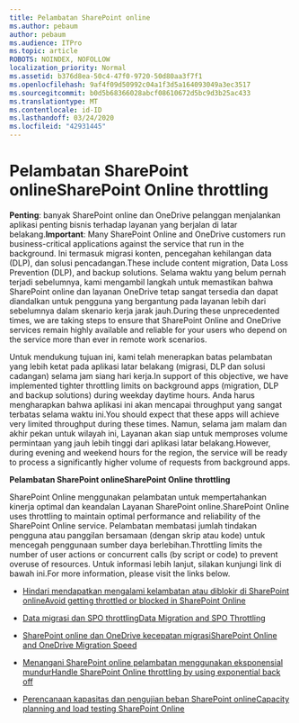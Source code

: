 ```yaml
---
title: Pelambatan SharePoint online
ms.author: pebaum
author: pebaum
ms.audience: ITPro
ms.topic: article
ROBOTS: NOINDEX, NOFOLLOW
localization_priority: Normal
ms.assetid: b376d8ea-50c4-47f0-9720-50d80aa3f7f1
ms.openlocfilehash: 9af4f09d50992c04a1f3d5a164093049a3ec3517
ms.sourcegitcommit: b0d5b68366028abcf08610672d5bc9d3b25ac433
ms.translationtype: MT
ms.contentlocale: id-ID
ms.lasthandoff: 03/24/2020
ms.locfileid: "42931445"
---
```

# <a name="sharepoint-online-throttling"></a><span data-ttu-id="6932b-102">Pelambatan SharePoint online</span><span class="sxs-lookup"><span data-stu-id="6932b-102">SharePoint Online throttling</span></span>

<span data-ttu-id="6932b-103">**Penting**: banyak SharePoint online dan OneDrive pelanggan menjalankan aplikasi penting bisnis terhadap layanan yang berjalan di latar belakang.</span><span class="sxs-lookup"><span data-stu-id="6932b-103">**Important**: Many SharePoint Online and OneDrive customers run business-critical applications against the service that run in the background.</span></span> <span data-ttu-id="6932b-104">Ini termasuk migrasi konten, pencegahan kehilangan data (DLP), dan solusi pencadangan.</span><span class="sxs-lookup"><span data-stu-id="6932b-104">These include content migration, Data Loss Prevention (DLP), and backup solutions.</span></span> <span data-ttu-id="6932b-105">Selama waktu yang belum pernah terjadi sebelumnya, kami mengambil langkah untuk memastikan bahwa SharePoint online dan layanan OneDrive tetap sangat tersedia dan dapat diandalkan untuk pengguna yang bergantung pada layanan lebih dari sebelumnya dalam skenario kerja jarak jauh.</span><span class="sxs-lookup"><span data-stu-id="6932b-105">During these unprecedented times, we are taking steps to ensure that SharePoint Online and OneDrive services remain highly available and reliable for your users who depend on the service more than ever in remote work scenarios.</span></span>

<span data-ttu-id="6932b-106">Untuk mendukung tujuan ini, kami telah menerapkan batas pelambatan yang lebih ketat pada aplikasi latar belakang (migrasi, DLP dan solusi cadangan) selama jam siang hari kerja.</span><span class="sxs-lookup"><span data-stu-id="6932b-106">In support of this objective, we have implemented tighter throttling limits on background apps (migration, DLP and backup solutions) during weekday daytime hours.</span></span> <span data-ttu-id="6932b-107">Anda harus mengharapkan bahwa aplikasi ini akan mencapai throughput yang sangat terbatas selama waktu ini.</span><span class="sxs-lookup"><span data-stu-id="6932b-107">You should expect that these apps will achieve very limited throughput during these times.</span></span> <span data-ttu-id="6932b-108">Namun, selama jam malam dan akhir pekan untuk wilayah ini, Layanan akan siap untuk memproses volume permintaan yang jauh lebih tinggi dari aplikasi latar belakang.</span><span class="sxs-lookup"><span data-stu-id="6932b-108">However, during evening and weekend hours for the region, the service will be ready to process a significantly higher volume of requests from background apps.</span></span>

<span data-ttu-id="6932b-109">**Pelambatan SharePoint online**</span><span class="sxs-lookup"><span data-stu-id="6932b-109">**SharePoint Online throttling**</span></span>

<span data-ttu-id="6932b-110">SharePoint Online menggunakan pelambatan untuk mempertahankan kinerja optimal dan keandalan Layanan SharePoint online.</span><span class="sxs-lookup"><span data-stu-id="6932b-110">SharePoint Online uses throttling to maintain optimal performance and reliability of the SharePoint Online service.</span></span> <span data-ttu-id="6932b-111">Pelambatan membatasi jumlah tindakan pengguna atau panggilan bersamaan (dengan skrip atau kode) untuk mencegah penggunaan sumber daya berlebihan.</span><span class="sxs-lookup"><span data-stu-id="6932b-111">Throttling limits the number of user actions or concurrent calls (by script or code) to prevent overuse of resources.</span></span> <span data-ttu-id="6932b-112">Untuk informasi lebih lanjut, silakan kunjungi link di bawah ini.</span><span class="sxs-lookup"><span data-stu-id="6932b-112">For more information, please visit the links below.</span></span>

- [<span data-ttu-id="6932b-113">Hindari mendapatkan mengalami kelambatan atau diblokir di SharePoint online</span><span class="sxs-lookup"><span data-stu-id="6932b-113">Avoid getting throttled or blocked in SharePoint Online</span></span>](https://docs.microsoft.com/sharepoint/dev/general-development/how-to-avoid-getting-throttled-or-blocked-in-sharepoint-online)

- [<span data-ttu-id="6932b-114">Data migrasi dan SPO throttling</span><span class="sxs-lookup"><span data-stu-id="6932b-114">Data Migration and SPO Throttling </span></span>](https://blogs.technet.microsoft.com/sposupport/2017/08/12/data-migration-and-spo-service-throttling/)

- [<span data-ttu-id="6932b-115">SharePoint online dan OneDrive kecepatan migrasi</span><span class="sxs-lookup"><span data-stu-id="6932b-115">SharePoint Online and OneDrive Migration Speed</span></span>](https://docs.microsoft.com/sharepointmigration/sharepoint-online-and-onedrive-migration-speed)

 - [<span data-ttu-id="6932b-116">Menangani SharePoint online pelambatan menggunakan eksponensial mundur</span><span class="sxs-lookup"><span data-stu-id="6932b-116">Handle SharePoint Online throttling by using exponential back off</span></span>](https://docs.microsoft.com/sharepoint/dev/solution-guidance/handle-sharepoint-online-throttling-by-using-exponential-back-off)

- [<span data-ttu-id="6932b-117">Perencanaan kapasitas dan pengujian beban SharePoint online</span><span class="sxs-lookup"><span data-stu-id="6932b-117">Capacity planning and load testing SharePoint Online</span></span>](https://docs.microsoft.com/office365/enterprise/capacity-planning-and-load-testing-sharepoint-online)

